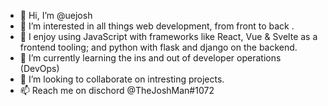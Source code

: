 - 👋 Hi, I’m @uejosh
- 👀 I’m interested in all things web development, from front to back . 
- 🧳 I enjoy using JavaScript with frameworks like React, Vue & Svelte as a frontend tooling; and python with flask and django on the backend.
- 🌱 I’m currently learning the ins and out of developer operations (DevOps)
- 💞️ I’m looking to collaborate on intresting projects.
- 📫 Reach me on dischord @TheJoshMan#1072

<!---
uejosh/uejosh is a ✨ special ✨ repository because its `README.md` (this file) appears on your GitHub profile.
You can click the Preview link to take a look at your changes.
--->
